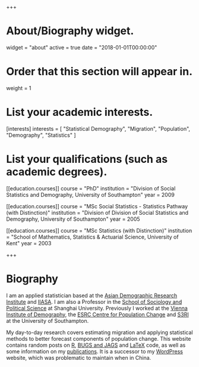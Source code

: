 +++
# About/Biography widget.
widget = "about"
active = true
date = "2018-01-01T00:00:00"

# Order that this section will appear in.
weight = 1

# List your academic interests.
[interests]
  interests = [
    "Statistical Demography",
    "Migration",
    "Population",
    "Demography",
    "Statistics"
  ]

# List your qualifications (such as academic degrees).
[[education.courses]]
  course = "PhD"
  institution = "Division of Social Statistics and Demography, University of Southampton"
  year = 2009

[[education.courses]]
  course = "MSc Social Statistics - Statistics Pathway (with Distinction)"
  institution = "Division of Division of Social Statistics and Demography, University of Southampton"
  year =  2005

[[education.courses]]
  course = "MSc Statistics (with Distinction)"
  institution = "School of Mathematics, Statistics & Actuarial Science, University of Kent"
  year = 2003
 
+++

# Biography

I am an applied statistician based at the [Asian Demographic Research Institute](http://adri-shanghai.github.io/) and [IIASA](http://www.iiasa.ac.at/web/home/research/researchPrograms/WorldPopulation/Introduction.html). I am also a Professor in the <a href="http://en.shu.edu.cn/Default.aspx?tabid=26181" target="_blank" rel="noopener noreferrer">School of Sociology and Political Science</a> at Shanghai University. Previously I worked at the <a href="http://www.oeaw.ac.at/vid/" target="_blank" rel="noopener noreferrer">Vienna Institute of Demography</a>, the <a href="http://www.cpc.ac.uk/" target="_blank" rel="noopener noreferrer">ESRC Centre for Population Change</a> and <a href="http://www.southampton.ac.uk/s3ri/" target="_blank" rel="noopener noreferrer">S3RI</a> at the University of Southampton.

My day-to-day research covers estimating migration and applying statistical methods to better forecast components of population change. This website contains random posts on <a href="http://gjabel.wordpress.com/category/r/">R</a>, <a href="./category/bayesian/">BUGS and JAGS</a> and <a href="./category/latex/">LaTeX</a> code, as well as some information on my <a href="./journal-publications/">publications</a>. It is a successor to my [WordPress](http://gjabel.wordpress.com/) website, which was problematic to maintain when in China.

